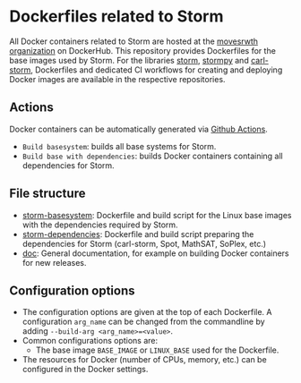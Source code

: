 # Dockerfiles related to Storm

All Docker containers related to Storm are hosted at the [movesrwth organization](https://hub.docker.com/u/movesrwth) on DockerHub.
This repository provides Dockerfiles for the base images used by Storm.
For the libraries [storm](https://github.com/moves-rwth/storm), [stormpy](https://github.com/moves-rwth/stormpy) and [carl-storm](https://github.com/moves-rwth/carl-storm), Dockerfiles and dedicated CI workflows for creating and deploying Docker images are available in the respective repositories.

## Actions
Docker containers can be automatically generated via [Github Actions](https://github.com/moves-rwth/docker-storm/actions/).
- `Build basesystem`: builds all base systems for Storm.
- `Build base with dependencies`: builds Docker containers containing all dependencies for Storm.

## File structure
- [storm-basesystem](storm-basesystem): Dockerfile and build script for the Linux base images with the dependencies required by Storm.
- [storm-dependencies](storm-dependencies): Dockerfile and build script preparing the dependencies for Storm (carl-storm, Spot, MathSAT, SoPlex, etc.)
- [doc](doc): General documentation, for example on building Docker containers for new releases.

## Configuration options
- The configuration options are given at the top of each Dockerfile.
   A configuration `arg_name` can be changed from the commandline by adding `--build-arg <arg_name>=<value>`.
- Common configurations options are:
    * The base image `BASE_IMAGE` or `LINUX_BASE` used for the Dockerfile.
- The resources for Docker (number of CPUs, memory, etc.) can be configured in the Docker settings.
